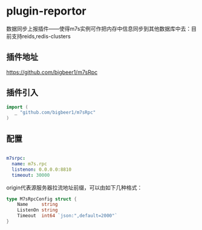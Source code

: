 # plugin-reportor
数据同步上报插件——使得m7s实例可作把内存中信息同步到其他数据库中去：目前支持reids,redis-clusters



## 插件地址
https://github.com/bigbeer1/m7sRpc

## 插件引入

```go
import (
   _ "github.com/bigbeer1/m7sRpc"
)
```

## 配置

```yaml

m7srpc:
  name: m7s.rpc
  listenon: 0.0.0.0:8810
  timeout: 30000
```

origin代表源服务器拉流地址前缀，可以由如下几种格式：
```go 
type M7sRpcConfig struct {
    Name     string
    ListenOn string
    Timeout  int64 `json:",default=2000"`
}
```